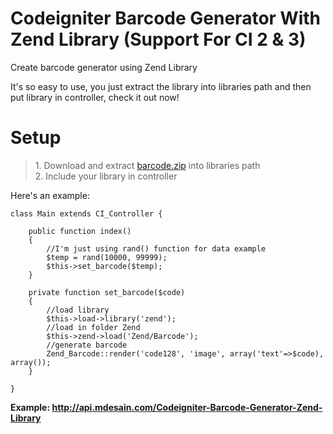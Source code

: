 Codeigniter Barcode Generator With Zend Library (Support For CI 2 & 3)
==========================================

Create barcode generator using Zend Library

It's so easy to use, you just extract the library into libraries path and then put library in controller, check it out now!

<h1>Setup</h1>

<blockquote>
	1. Download and extract <a href="http://api.mdesain.com/Codeigniter-Barcode-Generator-Zend-Library/barcode.zip">barcode.zip</a> into libraries path<br>
	2. Include your library in controller
</blockquote>

Here's an example:

```
class Main extends CI_Controller {

	public function index()
	{
		//I'm just using rand() function for data example
		$temp = rand(10000, 99999);
		$this->set_barcode($temp);
	}
	
	private function set_barcode($code)
	{
		//load library
		$this->load->library('zend');
		//load in folder Zend
		$this->zend->load('Zend/Barcode');
		//generate barcode
		Zend_Barcode::render('code128', 'image', array('text'=>$code), array());
	}
	
}
```

<strong>Example: <a href="http://api.mdesain.com/Codeigniter-Barcode-Generator-Zend-Library/">http://api.mdesain.com/Codeigniter-Barcode-Generator-Zend-Library</a></strong>
